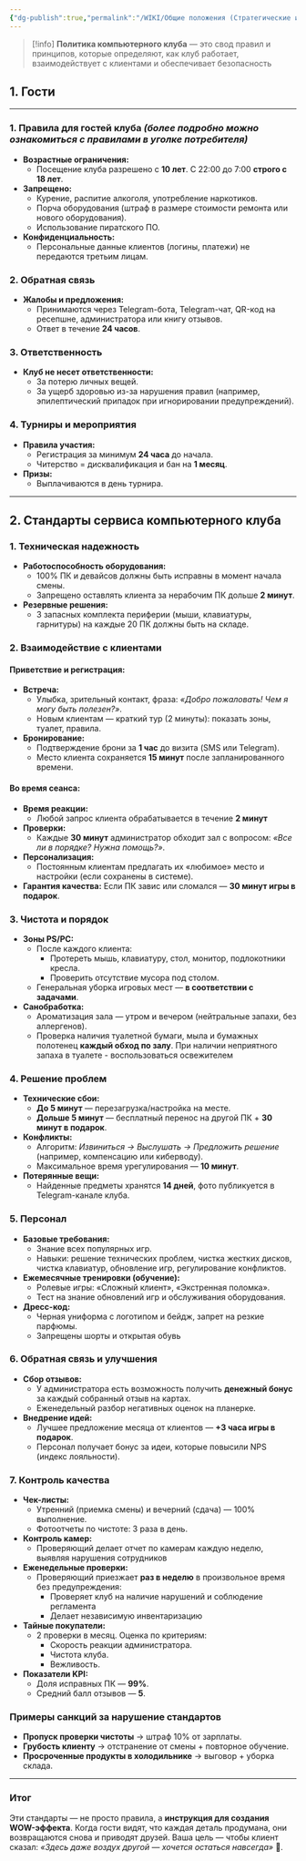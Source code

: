 ```yaml
---
{"dg-publish":true,"permalink":"/WIKI/Общие положения (Стратегические и корпоративныые документы)/Политика обслуживания ?/"}
---
```


> [!info]
> **Политика компьютерного клуба** — это свод правил и принципов, которые определяют, как клуб работает, взаимодействует с клиентами и обеспечивает безопасность
## **1. Гости** 
___
### **1. Правила для гостей клуба** *(более подробно можно ознакомиться с правилами в уголке потребителя)*
- **Возрастные ограничения:**
    - Посещение клуба разрешено с **10 лет**. С 22:00 до 7:00 **строго с 18 лет**.
- **Запрещено:**
    - Курение, распитие алкоголя, употребление наркотиков.
    - Порча оборудования (штраф в размере стоимости ремонта или нового оборудования).
    - Использование пиратского ПО.   
- **Конфиденциальность:**
    - Персональные данные клиентов (логины, платежи) не передаются третьим лицам.

### **2. Обратная связь**
- **Жалобы и предложения:**
    - Принимаются через Telegram-бота, Telegram-чат, QR-код на ресепшне, администратора или книгу отзывов.
    - Ответ в течение **24 часов**.

### **3. Ответственность**
- **Клуб не несет ответственности:**
    - За потерю личных вещей.
    - За ущерб здоровью из-за нарушения правил (например, эпилептический припадок при игнорировании предупреждений).

### **4. Турниры и мероприятия**
- **Правила участия:**
    - Регистрация за минимум **24 часа** до начала.
    - Читерство = дисквалификация и бан на **1 месяц**.
- **Призы:**
    - Выплачиваются в день турнира.

---
## **2. Стандарты сервиса компьютерного клуба**  
### **1. Техническая надежность**  
- **Работоспособность оборудования:**  
  - 100% ПК и девайсов должны быть исправны в момент начала смены.  
  - Запрещено оставлять клиента за нерабочим ПК дольше **2 минут**.  
- **Резервные решения:**  
  - 3 запасных комплекта периферии (мыши, клавиатуры, гарнитуры) на каждые 20 ПК должны быть на складе.  

### **2. Взаимодействие с клиентами**  
#### **Приветствие и регистрация:**  
- **Встреча:**  
  - Улыбка, зрительный контакт, фраза: *«Добро пожаловать! Чем я могу быть полезен?»*.  
  - Новым клиентам — краткий тур (2 минуты): показать зоны, туалет, правила.  
- **Бронирование:**  
  - Подтверждение брони за **1 час** до визита (SMS или Telegram).  
  - Место клиента сохраняется **15 минут** после запланированного времени.

#### **Во время сеанса:**  
- **Время реакции:** 
  - Любой запрос клиента обрабатывается в течение **2 минут**
- **Проверки:**  
  - Каждые **30 минут** администратор обходит зал с вопросом: *«Все ли в порядке? Нужна помощь?»*.  
- **Персонализация:**  
  - Постоянным клиентам предлагать их «любимое» место и настройки (если сохранены в системе).
 - **Гарантия качества:** Если ПК завис или сломался — **30 минут игры в подарок**.

### **3. Чистота и порядок**  
- **Зоны PS/PC:**  
  - После каждого клиента:  
    - Протереть мышь, клавиатуру, стол, монитор, подлокотники кресла.  
    - Проверить отсутствие мусора под столом.  
  - Генеральная уборка игровых мест — **в соответствии с задачами**.  
- **Санобработка:**  
  - Ароматизация зала — утром и вечером (нейтральные запахи, без аллергенов).
  - Проверка наличия туалетной бумаги, мыла и бумажных полотенец **каждый обход по залу**. При наличии неприятного запаха в туалете - воспользоваться освежителем

### **4. Решение проблем**  
- **Технические сбои:**  
  - **До 5 минут** — перезагрузка/настройка на месте.  
  - **Дольше 5 минут** — бесплатный перенос на другой ПК + **30 минут в подарок**.  
- **Конфликты:**  
  - Алгоритм: *Извиниться → Выслушать → Предложить решение* (например, компенсацию или киберводу).  
  - Максимальное время урегулирования — **10 минут**.  
- **Потерянные вещи:**  
  - Найденные предметы хранятся **14 дней**, фото публикуется в Telegram-канале клуба.

### **5. Персонал**  
- **Базовые требования:**  
  - Знание всех популярных игр.  
  - Навыки: решение технических проблем, чистка жестких дисков, чистка клавиатур, обновление игр, регулирование конфликтов.
- **Ежемесячные тренировки (обучение):**  
  - Ролевые игры: «Сложный клиент», «Экстренная поломка».  
  - Тест на знание обновлений игр и обслуживания оборудования. 
- **Дресс-код:**  
  - Черная униформа с логотипом и бейдж, запрет на резкие парфюмы.
  - Запрещены шорты и открытая обувь

### **6. Обратная связь и улучшения**  
- **Сбор отзывов:**  
  - У администратора есть возможность получить **денежный бонус** за каждый собранный отзыв на картах. 
  - Еженедельный разбор негативных оценок на планерке.  
- **Внедрение идей:**  
  - Лучшее предложение месяца от клиентов — **+3 часа игры в подарок**.  
  - Персонал получает бонус за идеи, которые повысили NPS (индекс лояльности).

### **7. Контроль качества**  
- **Чек-листы:**  
  - Утренний (приемка смены) и вечерний (сдача) — 100% выполнение.  
  - Фотоотчеты по чистоте: 3 раза в день.  
- **Контроль камер:**
	- Проверяющий делает отчет по камерам каждую неделю, выявляя нарушения сотрудников
- **Еженедельные проверки:**
	- Проверяющий приезжает **раз в неделю** в произвольное время без предупреждения:
	  - Проверяет клуб на наличие нарушений и соблюдение регламента
	  - Делает независимую инвентаризацию
- **Тайные покупатели:**  
  - 2 проверки в месяц. Оценка по критериям:  
    - Скорость реакции администратора.  
    - Чистота клуба.  
    - Вежливость. 
- **Показатели KPI:**  
  - Доля исправных ПК — **99%**.  
  - Средний балл отзывов — **5**.  

### **Примеры санкций за нарушение стандартов**  
- **Пропуск проверки чистоты** → штраф 10% от зарплаты.  
- **Грубость клиенту** → отстранение от смены + повторное обучение.  
- **Просроченные продукты в холодильнике** → выговор + уборка склада.

---

### **Итог**  
Эти стандарты — не просто правила, а **инструкция для создания WOW-эффекта**. Когда гости видят, что каждая деталь продумана, они возвращаются снова и приводят друзей. Ваша цель — чтобы клиент сказал: *«Здесь даже воздух другой — хочется остаться навсегда»* 🚀.
